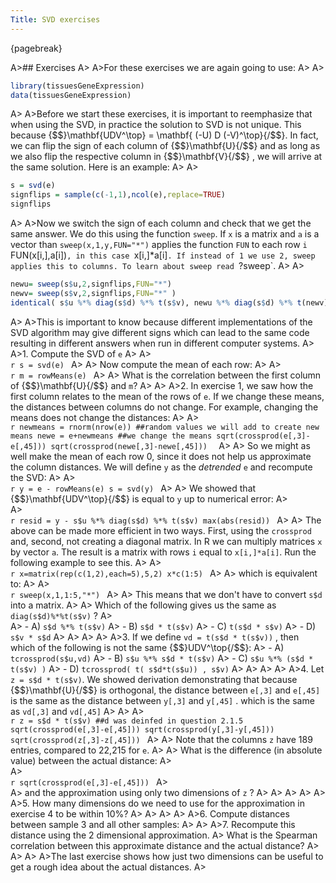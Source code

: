 ```yaml
---
Title: SVD exercises
---
```


{pagebreak} 

A>## Exercises
A>
A>For these exercises we are again going to use:
A>
A>
```r
library(tissuesGeneExpression)
data(tissuesGeneExpression)
```
A>
A>Before we start these exercises, it is important to reemphasize that when using the SVD, in practice the solution to SVD is not unique. This because {$$}\mathbf{UDV^\top} = \mathbf{ (-U) D (-V)^\top}{/$$}. In fact, we can flip the sign of each column of {$$}\mathbf{U}{/$$} and as long as we also flip the respective column in {$$}\mathbf{V}{/$$} , we will arrive at the same solution. Here is an example:
A>
A>
```r
s = svd(e)
signflips = sample(c(-1,1),ncol(e),replace=TRUE)
signflips
```
A>
A>Now we switch the sign of each column and check that we get the same answer. We do this using the function `sweep`. If `x` is a matrix and `a` is a vector than `sweep(x,1,y,FUN="*")` applies the function `FUN` to each row `i` FUN(x[i,],a[i])`, in this case `x[i,]*a[i]`. If instead of 1 we use 2, sweep applies this to columns. To learn about sweep read `?sweep`. 
A>
A>
```r
newu= sweep(s$u,2,signflips,FUN="*")
newv= sweep(s$v,2,signflips,FUN="*" )
identical( s$u %*% diag(s$d) %*% t(s$v), newu %*% diag(s$d) %*% t(newv))
```
A>
A>This is important to know because different implementations of the SVD algorithm may give different signs which can lead to the same code resulting in different answers when run in different computer systems.
A>
A>1. Compute the SVD of `e`
A>
A>    
    ```r
    s = svd(e)
    ```
A>
A>    Now compute the mean of each row:
A>
A>    
    ```r
    m = rowMeans(e)
    ```
A>
A>    What is the correlation between the first column of {$$}\mathbf{U}{/$$} and `m`?
A>
A>
A>2. In exercise 1, we saw how the first column relates to the mean of the rows of `e`. If we change these means, the distances between columns do not change. For example, changing the means does not change the distances:
A>
A>    
    ```r
    newmeans = rnorm(nrow(e)) ##random values we will add to create new means
    newe = e+newmeans ##we change the means
    sqrt(crossprod(e[,3]-e[,45]))
    sqrt(crossprod(newe[,3]-newe[,45])) 
    ```
A>
A>    So we might as well make the mean of each row 0, since it does not help us approximate the column distances. We will define `y` as the _detrended_ `e` and recompute the SVD:
A>
A>    
    ```r
    y = e - rowMeans(e)
    s = svd(y)
    ```
A>
A>    We showed that {$$}\mathbf{UDV^\top}{/$$} is equal to `y` up to numerical error:
A>  
A>    
    ```r
    resid = y - s$u %*% diag(s$d) %*% t(s$v)
    max(abs(resid))
    ```
A>
A>    The above can be made more efficient in two ways. First, using the `crossprod` and, second, not creating a diagonal matrix. In R we can multiply matrices `x` by vector `a`. The result is a matrix with rows `i` equal to `x[i,]*a[i]`. Run the following example to see this.
A>
A>    
    ```r
    x=matrix(rep(c(1,2),each=5),5,2)
    x*c(1:5)
    ```
A>
A>    which is equivalent to:
A>
A>    
    ```r
    sweep(x,1,1:5,"*")
    ```
A>
A>    This means that we don't have to convert `s$d` into a matrix. 
A>
A>    Which of the following gives us the same as `diag(s$d)%*%t(s$v)` ?
A>    
A>    - A) `s$d %*% t(s$v)`
A>    - B) `s$d * t(s$v)`
A>    - C) `t(s$d * s$v)`
A>    - D) `s$v * s$d`
A>
A>
A>
A>
A>3. If we define `vd = t(s$d * t(s$v))` , then which of the following is not the same  {$$}UDV^\top{/$$}:
A>    - A) `tcrossprod(s$u,vd)`
A>    - B) `s$u %*% s$d * t(s$v)`
A>    - C) `s$u %*% (s$d * t(s$v) )`
A>    - D) `tcrossprod( t( s$d*t(s$u)) , s$v)`
A>
A>
A>
A>
A>4. Let `z = s$d * t(s$v)`. We showed derivation demonstrating that because {$$}\mathbf{U}{/$$} is orthogonal, the distance between `e[,3]` and `e[,45]` is the same as the distance between `y[,3]` and `y[,45]` . which is the same as `vd[,3]` and `vd[,45]`
A>
A>
A>    
    ```r
    z = s$d * t(s$v)
    ##d was deinfed in question 2.1.5
    sqrt(crossprod(e[,3]-e[,45]))
    sqrt(crossprod(y[,3]-y[,45]))
    sqrt(crossprod(z[,3]-z[,45]))
    ```
A>
A>    Note that the columns `z` have 189 entries, compared to 22,215 for `e`. 
A>
A>    What is the difference (in absolute value) between the actual distance: 
A>    
A>    
    ```r
    sqrt(crossprod(e[,3]-e[,45]))
    ```
A>    
A>    and the approximation using only two dimensions of `z` ?
A>
A>
A>
A>
A>
A>5. How many dimensions do we need to use for the approximation in exercise 4 to be within 10%?
A>
A>
A>
A>
A>6. Compute distances between sample 3 and all other samples:
A>
A>
A>7. Recompute this distance using the 2 dimensional approximation. 
A>    What is the Spearman correlation between this approximate distance and the actual distance?
A>
A>
A>
A>The last exercise shows how just two dimensions can be useful to get a rough idea about the actual distances.
A>
